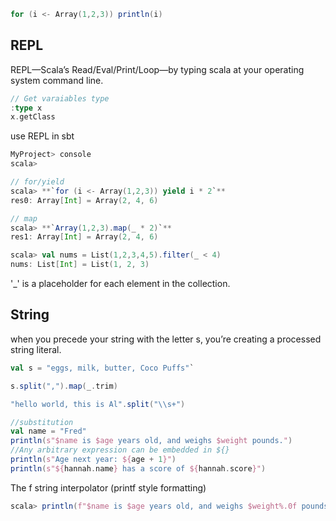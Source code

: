 
```scala
for (i <- Array(1,2,3)) println(i)
```

## REPL
REPL—Scala’s Read/Eval/Print/Loop—by typing scala at your operating system command line.
``` Scala
// Get varaiables type
:type x
x.getClass
```
use REPL in sbt
```scala
MyProject> console
scala>
```

```scala
// for/yield
scala> **`for (i <- Array(1,2,3)) yield i * 2`**
res0: Array[Int] = Array(2, 4, 6)

// map
scala> **`Array(1,2,3).map(_ * 2)`**
res1: Array[Int] = Array(2, 4, 6)

scala> val nums = List(1,2,3,4,5).filter(_ < 4)
nums: List[Int] = List(1, 2, 3)
```
'_' is a placeholder for each element in the collection.

## String
when you precede your string with the letter s, you’re creating a processed string literal.
```scala
val s = "eggs, milk, butter, Coco Puffs"`

s.split(",").map(_.trim)

"hello world, this is Al".split("\\s+")

//substitution
val name = "Fred"
println(s"$name is $age years old, and weighs $weight pounds.")
//Any arbitrary expression can be embedded in ${}
println(s"Age next year: ${age + 1}")
println(s"${hannah.name} has a score of ${hannah.score}")
```

The f string interpolator (printf style formatting)
```scala
scala> println(f"$name is $age years old, and weighs $weight%.0f pounds.")
```
